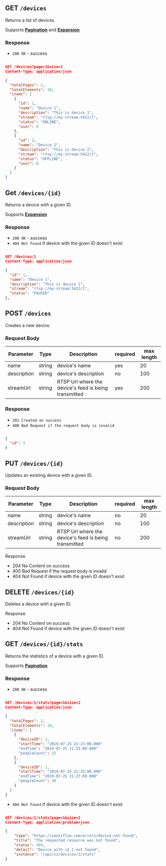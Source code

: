 ## GET `/devices`

Returns a list of devices.

Supports [**Pagination**](/api/reference#pagination) and [**Expansion**](/api/reference#expanding-responses)

### Response

- `200 OK` - success

```json title="Response body example"

GET /devices?page=1&size=2
Content-Type: application/json

{
  "totalPages": 2,
  "totalElements": 10,
  "items": [
    {
      "id": 1,
      "name": "Device 1",
      "description": "This is device 1",
      "stream": "rtsp://my-stream:5412/1",
      "status": "ONLINE",
      "user": 0
    },
    {
      "id": 2,
      "name": "Device 2",
      "description": "This is device 2",
      "stream": "rtsp://my-stream:5412/2",
      "status": "OFFLINE",
      "user": 0
    }
  ]
}
```

## Get `/devices/{id}`

Returns a device with a given ID.

Supports [**Expansion**](/api/reference#expanding-responses)

### Response

- `200 OK` - success
- `404 Not Found` if device with the given ID doesn't exist

```json

GET /devices/1
Content-Type: application/json

{
  "id": 1,
  "name": "Device 1",
  "description": "This is device 1",
  "stream": "rtsp://my-stream:5412/1",
  "status": "PAUSED"
},
```

## POST `/devices`

Creates a new device.


### Request Body

| Parameter   | Type   | Description| required | max length |
|-------------|--------|------------| -------- | ---------- |
| name        | string | device's name | yes | 20 |
| description | string | device's description  | no | 100 |
| streamUrl    | string | _RTSP_ Url where the device's feed is being transmitted  | yes | 200 |

### Response

- `201 Created on success`
- `400 Bad Request if the request body is invalid`

```json

{
  "id": 3
}
```

## PUT `/devices/{id}`

Updates an existing device with a given ID.


### Request Body

| Parameter   | Type   | Description| required | max length |
|-------------|--------|------------| -------- | ---------- |
| name        | string | device's name | no | 20 |
| description | string | device's description  | no | 100 |
| streamUrl    | string | _RTSP_ Url where the device's feed is being transmitted  | no | 200 |

Response

- 204 No Content on success
- 400 Bad Request if the request body is invalid
- 404 Not Found if device with the given ID doesn't exist

## DELETE `/devices/{id}`

Deletes a device with a given ID.

Response

- 204 No Content on success
- 404 Not Found if device with the given ID doesn't exist

## GET `/devices/{id}/stats`

Returns the statistics of a device with a given ID.

Supports [**Pagination**](/api/reference#pagination)

### Response

- `200 OK` - success

```json

GET /devices/1/stats?page=1&size=2
Content-Type: application/json

{
  "totalPages": 2,
  "totalElements": 10,
  "items": [
    {
      "deviceID": 1,
      "startTime": "2019-07-25 21:23:00.000"
      "endTime": "2019-07-25 21:25:00.000"
      "peopleCount": 25
    },
    {
      "deviceID": 1,
      "startTime": "2019-07-25 21:25:00.000"
      "endTime": "2019-07-25 21:27:00.000"
      "peopleCount": 30
    }
  ]
}
```

- `404 Not Found` if device with the given ID doesn't exist

```json

GET /devices/1/stats?page=1&size=2
Content-Type: application/problem+json

{
    "type": "https://sensiflow.com/errors/device-not-found",
    "title": "The requested resource was not found",
    "status": 404,
    "detail": "Device with id 1 not found",
    "instance": "/api/v1/devices/1/stats"
}

```